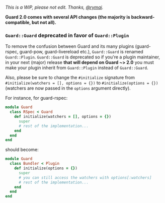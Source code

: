 _This is a WIP, please not edit. Thanks, [@rymai](https://github.com/rymai)._

**Guard 2.0 comes with several API changes (the majority is backward-compatible, but not all).**

### `Guard::Guard` deprecated in favor of `Guard::Plugin`

To remove the confusion between Guard and its many plugins (guard-rspec, guard-pow, guard-livereload etc.), `Guard::Guard` is renamed `Guard::Plugin`. `Guard::Guard` is deprecated so if you're a plugin maintainer, in your next (major) release **that will depend on Guard ~> 2.0** you must make your plugin inherit from `Guard::Plugin` instead of `Guard::Guard`.

Also, please be sure to change the `#initialize` signature from `#initialize(watchers = [], options = {})` to `#initialize(options = {})` (watchers are now passed in the `options` argument directly).

For instance, for guard-rspec:
```ruby
module Guard
  class RSpec < Guard
    def initialize(watchers = [], options = {})
      super
      # rest of the implementation...
    end
  end
end
```

should become:

```ruby
module Guard
  class Bundler < Plugin
    def initialize(options = {})
      super
      # you can still access the watchers with options[:watchers]
      # rest of the implementation...
    end
  end
end
```
